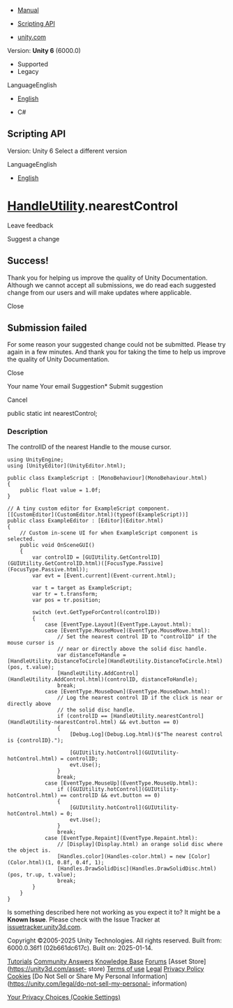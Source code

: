 [ ]()

  * [Manual](../Manual/index.html)
  * [Scripting API](../ScriptReference/index.html)

  * [unity.com](https://unity.com/)

Version: **Unity 6** (6000.0)

  * Supported
  * Legacy

LanguageEnglish

  * [English]()

  * C#

[ ](https://docs.unity3d.com)

## Scripting API

Version: Unity 6 Select a different version

LanguageEnglish

  * [English]()

#  [HandleUtility](HandleUtility.html).nearestControl

Leave feedback

Suggest a change

## Success!

Thank you for helping us improve the quality of Unity Documentation. Although
we cannot accept all submissions, we do read each suggested change from our
users and will make updates where applicable.

Close

## Submission failed

For some reason your suggested change could not be submitted. Please <a>try
again</a> in a few minutes. And thank you for taking the time to help us
improve the quality of Unity Documentation.

Close

Your name Your email Suggestion* Submit suggestion

Cancel

[ ]()

public static int nearestControl;

### Description

The controlID of the nearest Handle to the mouse cursor.

    
    
    using UnityEngine;
    using [UnityEditor](UnityEditor.html);
    
    public class ExampleScript : [MonoBehaviour](MonoBehaviour.html)
    {
        public float value = 1.0f;
    }
    
    // A tiny custom editor for ExampleScript component.
    [[CustomEditor](CustomEditor.html)(typeof(ExampleScript))]
    public class ExampleEditor : [Editor](Editor.html)
    {
        // Custom in-scene UI for when ExampleScript component is selected.
        public void OnSceneGUI()
        {
            var controlID = [GUIUtility.GetControlID](GUIUtility.GetControlID.html)([FocusType.Passive](FocusType.Passive.html));
            var evt = [Event.current](Event-current.html);
    
            var t = target as ExampleScript;
            var tr = t.transform;
            var pos = tr.position;
    
            switch (evt.GetTypeForControl(controlID))
            {
                case [EventType.Layout](EventType.Layout.html):
                case [EventType.MouseMove](EventType.MouseMove.html):
                    // Set the nearest control ID to "controlID" if the mouse cursor is
                    // near or directly above the solid disc handle.
                    var distanceToHandle = [HandleUtility.DistanceToCircle](HandleUtility.DistanceToCircle.html)(pos, t.value);
                    [HandleUtility.AddControl](HandleUtility.AddControl.html)(controlID, distanceToHandle);
                    break;
                case [EventType.MouseDown](EventType.MouseDown.html):
                    // Log the nearest control ID if the click is near or directly above
                    // the solid disc handle.
                    if (controlID == [HandleUtility.nearestControl](HandleUtility-nearestControl.html) && evt.button == 0)
                    {
                        [Debug.Log](Debug.Log.html)($"The nearest control is {controlID}.");
    
                        [GUIUtility.hotControl](GUIUtility-hotControl.html) = controlID;
                        evt.Use();
                    }
                    break;
                case [EventType.MouseUp](EventType.MouseUp.html):
                    if ([GUIUtility.hotControl](GUIUtility-hotControl.html) == controlID && evt.button == 0)
                    {
                        [GUIUtility.hotControl](GUIUtility-hotControl.html) = 0;
                        evt.Use();
                    }
                    break;
                case [EventType.Repaint](EventType.Repaint.html):
                    // [Display](Display.html) an orange solid disc where the object is.
                    [Handles.color](Handles-color.html) = new [Color](Color.html)(1, 0.8f, 0.4f, 1);
                    [Handles.DrawSolidDisc](Handles.DrawSolidDisc.html)(pos, tr.up, t.value);
                    break;
            }
        }
    }
    

Is something described here not working as you expect it to? It might be a
**Known Issue**. Please check with the Issue Tracker at
[issuetracker.unity3d.com](https://issuetracker.unity3d.com).

Copyright ©2005-2025 Unity Technologies. All rights reserved. Built from:
6000.0.36f1 (02b661dc617c). Built on: 2025-01-14.

[Tutorials](https://unity3d.com/learn) [Community
Answers](https://answers.unity3d.com) [Knowledge
Base](https://support.unity3d.com/hc/en-us)
[Forums](https://forum.unity3d.com) [Asset Store](https://unity3d.com/asset-
store) [Terms of use](https://docs.unity3d.com/Manual/TermsOfUse.html)
[Legal](https://unity.com/legal) [Privacy
Policy](https://unity.com/legal/privacy-policy)
[Cookies](https://unity.com/legal/cookie-policy) [Do Not Sell or Share My
Personal Information](https://unity.com/legal/do-not-sell-my-personal-
information)

[Your Privacy Choices (Cookie Settings)](javascript:void\(0\);)

